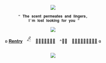 <p align="center"
   
![](https://komarev.com/ghpvc/?username=lacepaws&color=e4eefb&label=pawprints)

   
  <p align="center"
     
    ❝ 𝐓𝐡𝐞 𝐬𝐜𝐞𝐧𝐭 𝐩𝐞𝐫𝐦𝐞𝐚𝐭𝐞𝐬 𝐚𝐧𝐝 𝐥𝐢𝐧𝐠𝐞𝐫𝐬,
     𝐈'𝐦 𝐥𝐨𝐬𝐭 𝐥𝐨𝐨𝐤𝐢𝐧𝐠 𝐟𝐨𝐫 𝐲𝐨𝐮 ❞
     
  <p align="center">   
     <img src="https://file.garden/ZtttiuQF4zKolxgp/bobvns.png"/>
     
   <p align="center"
   
ʚ [𝐑𝐞𝐧𝐭𝐫𝐲](https://rentry.co/lacepaws)　^ིྀ　[𝐀𝐭𝐚𝐛𝐨𝐨𝐤](https://forbitten.atabook.org/)　^ིྀ　[𝐒𝐭𝐫𝐚𝐰𝐩𝐚𝐠𝐞](https://forbitten.straw.page) ɞ
 </p>
 
<p align="center">
<img src="https://file.garden/ZtttiuQF4zKolxgp/ew.png"/>
</p>



<!--
**sacrificedfool/sacrificedfool** is a ✨ _special_ ✨ repository because its `README.md` (this file) appears on your GitHub profile.

Here are some ideas to get you started:

- 🔭 I’m currently working on ...
- 🌱 I’m currently learning ...
- 👯 I’m looking to collaborate on ...
- 🤔 I’m looking for help with ...
- 💬 Ask me about ...
- 📫 How to reach me: ...
- 😄 Pronouns: ...
- ⚡ Fun fact: ...
-->
